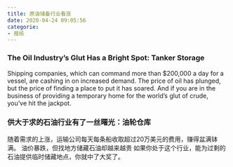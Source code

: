```yaml
---
title: 原油储备行业看涨
date: 2020-04-24 09:05:56
categorie: 
- 报纸
---
```

### The Oil Industry’s Glut Has a Bright Spot: Tanker Storage
Shipping companies, which can command more than $200,000 a day for a vessel, are cashing in on increased demand.
The price of oil has plunged, but the price of finding a place to put it has soared.
And if you are in the business of providing a temporary home for the world’s glut of crude, you’ve hit the jackpot.

###  供大于求的石油行业有了一丝曙光：油轮仓库
随着需求的上涨，运输公司每天每条船收取超过20万美元的费用，赚得盆满钵满。
油价暴跌，但找地方储藏石油却越来越贵
如果你处于这个行业，能为过剩的石油提供临时储藏地点，你就中了大奖了。
